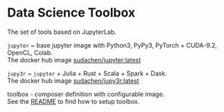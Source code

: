 # Data Science Toolbox  

The set of tools based on JupyterLab.

`jupyter` ~ base jupyter image with Python3, PyPy3, PyTorch + CUDA-9.2, OpenCL, Colab.    
The docker hub image [sudachen/jupyter:latest](http://hub.docker.com/r/sudachen/jupyter)

`jupy3r` ~ `jupyter` + Julia + Rust + Scala + Spark + Dask.   
The docker hub image [sudachen/jupy3r:latest](http://hub.docker.com/r/sudachen/jupy3r)

toolbox - composer definition with configurable image.   
See the [README](https://github.com/sudachen/dstoolbox/blob/master/toolbox/README.md) to find how to setup toolbox.

